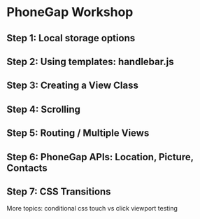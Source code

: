 # PhoneGap Workshop #


## Step 1: Local storage options ##

## Step 2: Using templates: handlebar.js ##

## Step 3: Creating a View Class ##

## Step 4: Scrolling ##

## Step 5: Routing / Multiple Views ##

## Step 6: PhoneGap APIs: Location, Picture, Contacts ##

## Step 7: CSS Transitions ##


More topics:
conditional css
touch vs click
viewport
testing
